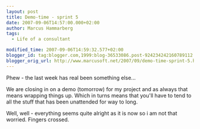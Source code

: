 ```yaml
---
layout: post
title: Demo-time - sprint 5
date: 2007-09-06T14:57:00.000+02:00
author: Marcus Hammarberg
tags:
  - Life of a consultant

modified_time: 2007-09-06T14:59:32.577+02:00
blogger_id: tag:blogger.com,1999:blog-36533086.post-924234242160789112
blogger_orig_url: http://www.marcusoft.net/2007/09/demo-time-sprint-5.html
---
```


Phew - the
last week has real been something else...

We are closing in on a demo (tomorrow) for my project and as always that
means wrapping things up. Which in turns means that you'll have to tend
to all the stuff that has been unattended for way to long.

Well, well - everything seems quite alright as it is now so i am not
that worried. Fingers crossed.

